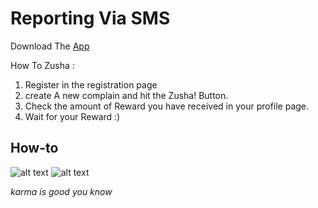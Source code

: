 Reporting Via SMS
=====================

Download The [App]()

How To Zusha :

1. Register in the registration page
2. create A new complain and hit the Zusha! Button.
3. Check the amount of Reward you have received in your profile page.
4. Wait for your Reward :)

## How-to
![alt text](https://raw.githubusercontent.com/denzelwamburu/zushaserver/master/pics/one.png "Body")
![alt text](https://raw.githubusercontent.com/denzelwamburu/zushaserver/master/pics/two.png "Sent iamge")



_karma is good you know_
